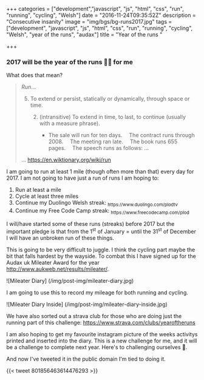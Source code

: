+++
categories = ["development","javascript", "js", "html", "css", "run", "running", "cycling", "Welsh"]
date = "2016-11-24T09:35:52Z"
description = "Consecutive insanity"
image = "img/bgs/bg-runs2017.jpg"
tags = ["development",  "javascript", "js", "html", "css", "run", "running", "cycling", "Welsh", "year of the runs", "audax"]
title = "Year of the runs "

+++

### 2017 will be the year of the runs 🏃💩 for me

What does that mean?

<blockquote><dfn>Run</dfn>...<ol start="5"><li>To extend or persist, statically or dynamically, through space or time.</li><ol start="2"><li>(intransitive) To extend in time, to last, to continue (usually with a measure phrase).</li><ul><li>The sale will run for ten days.  The contract runs through 2008.  The meeting ran late.  The book runs 655 pages.  The speech runs as follows: …‎</li></ul></ol></ol>... <a href="https://en.wiktionary.org/wiki/run" target="_blank">https://en.wiktionary.org/wiki/run</a></blockquote>

I am going to run at least 1 mile (though often more than that) every day for 2017. I am not going to have just a run of runs I am hoping to:<ol>
<li>Run at least a mile</li>
<li>Cycle at least three miles</li>
<li>Continue my Duolingo Welsh streak: <sub>https://www.duolingo.com/plodtv</sub></li>
<li>Continue my Free Code Camp streak: <sub>https://www.freecodecamp.com/plod</sub></li>
</ol>

I will/have started some of these runs (streaks) before 2017 but the important pledge is that from the 1<sup>st</sup> of January = until the 31<sup>st</sup> of December I will have an unbroken run of these things.

This is going to be very difficult to juggle. I think the cycling part maybe the bit that falls hardest by the wayside. To combat this I have signed up for the Audax uk Mileater Award for the year http://www.aukweb.net/results/mileater/.

![Mileater Diary]
(/img/post-img/mileater-diary.jpg)

I am going to use this to record my mileage for both running and cycling.

![Mileater Diary Inside]
(/img/post-img/mileater-diary-inside.jpg)

We have also sorted out a strava club for those who are doing just the running part of this challenge: https://www.strava.com/clubs/yearoftheruns

I am also hoping to get my favourite instagram picture of the weeks activitys printed and inserted into the diary. This is a new challenge for me, and it will be a challenge to complete next year. Here's to challenging ourselves 🍺.

And now I've tweeted it in the public domain I'm tied to doing it.

{{< tweet 801856463614476293 >}}